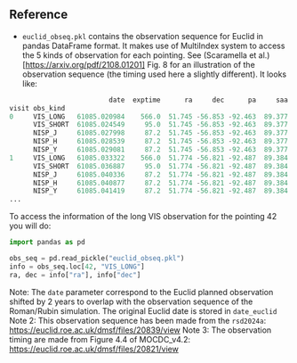 ## Reference
* `euclid_obseq.pkl` contains the observation sequence for Euclid in pandas DataFrame format. It makes use of MultiIndex system to access the 5 kinds of observation for each pointing. See (Scaramella et al.)[https://arxiv.org/pdf/2108.01201] Fig. 8 for an illustration of the observation sequence (the timing used here a slightly different). 
It looks like:
```python
                         date  exptime      ra     dec      pa     saa  filter   date_euclid  obs_id  pointing_id  patch_id  dither_id  line_obseq
visit obs_kind
0     VIS_LONG   61085.020984    566.0  51.745 -56.853 -92.463  89.377     VIS  60354.020984       1            1         1          0          77
      VIS_SHORT  61085.024549     95.0  51.745 -56.853 -92.463  89.377     VIS  60354.024549       1            1         1          0          77
      NISP_J     61085.027998     87.2  51.745 -56.853 -92.463  89.377  NISP_J  60354.027998       1            1         1          0          77
      NISP_H     61085.028539     87.2  51.745 -56.853 -92.463  89.377  NISP_H  60354.028539       1            1         1          0          77
      NISP_Y     61085.029081     87.2  51.745 -56.853 -92.463  89.377  NISP_Y  60354.029081       1            1         1          0          77
1     VIS_LONG   61085.033322    566.0  51.774 -56.821 -92.487  89.384     VIS  60354.033322       1            2         1          1          79
      VIS_SHORT  61085.036887     95.0  51.774 -56.821 -92.487  89.384     VIS  60354.036887       1            2         1          1          79
      NISP_J     61085.040336     87.2  51.774 -56.821 -92.487  89.384  NISP_J  60354.040336       1            2         1          1          79
      NISP_H     61085.040877     87.2  51.774 -56.821 -92.487  89.384  NISP_H  60354.040877       1            2         1          1          79
      NISP_Y     61085.041419     87.2  51.774 -56.821 -92.487  89.384  NISP_Y  60354.041419       1            2         1          1          79
...
```
To access the information of the long VIS observation for the pointing 42 you will do:
```python
import pandas as pd

obs_seq = pd.read_pickle("euclid_obseq.pkl")
info = obs_seq.loc[42, "VIS_LONG"]
ra, dec = info["ra"], info["dec"]
```
Note: The `date` parameter correspond to the Euclid planned observation shifted by 2 years to overlap with the observation sequence of the Roman/Rubin simulation. The original Euclid date is stored in `date_euclid`
Note 2: This observation sequence has been made from the `rsd2024a`: https://euclid.roe.ac.uk/dmsf/files/20839/view
Note 3: The observation timing are made from Figure 4.4 of MOCDC_v4.2: https://euclid.roe.ac.uk/dmsf/files/20821/view
